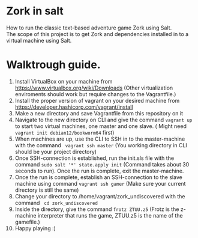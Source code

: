 # Zork in salt
How to run the classic text-based adventure game Zork using Salt.  
The scope of this project is to get Zork and dependencies installed in to a virtual machine using Salt.  
# Walktrough guide.  
1. Install VirtualBox on your machine from https://www.virtualbox.org/wiki/Downloads (Other virtualization enviroments should work but require changes to the Vagrantfile.)  
2. Install the proper version of vagrant on your desired machine from https://developer.hashicorp.com/vagrant/install  
3. Make a new directory and save Vagrantfile from this repository on it  
4. Navigate to the new directory on CLI and give the command ``vagrant up`` to start two virtual machines, one master and one slave. ( Might need ``vagrant init debian12/bookworm64`` first)  
5. When machines are up, use the CLI to SSH in to the master-machine with the command `` vagrant ssh master`` (You working directory in CLI should be your project directory)  
6. Once SSH-connection is established, run the init.sls file with the command ``sudo salt '*' state.apply init`` (Command takes about 30 seconds to run). Once the run is complete, exit the master-machine.  
7. Once the run is complete, establish an SSH-connection to the slave machine using command ``vagrant ssh gamer`` (Make sure your current directory is still the same)
8. Change your directory to /home/vagrant/zork_undiscovered with the command `` cd zork_undiscovered``
9. Inside the directory, give the command ``frotz ZTUU.z5`` (Frotz is the z-machine interpreter that runs the game, ZTUU.z5 is the name of the gamefile.)
10. Happy playing :)
   
